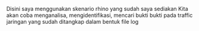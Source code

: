 Disini saya menggunakan skenario rhino yang sudah saya sediakan 
Kita akan coba menganalisa, mengidentifikasi, mencari bukti bukti pada traffic jaringan yang sudah ditangkap dalam bentuk file log
